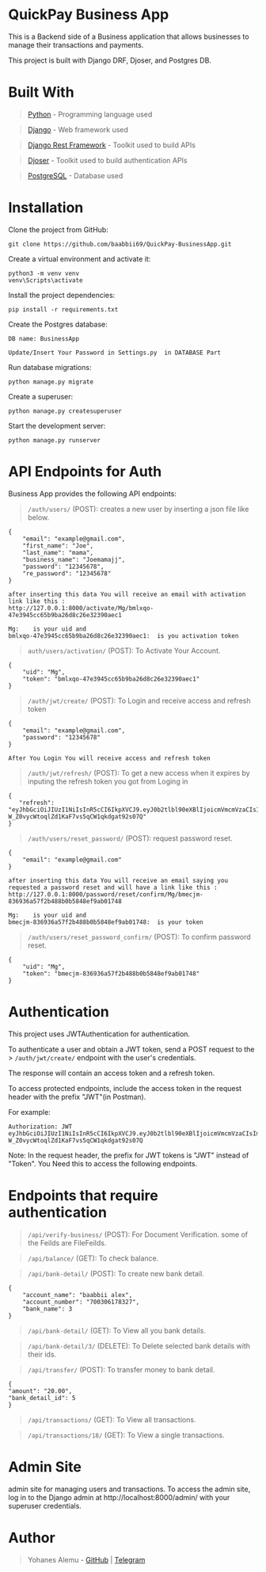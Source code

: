
# QuickPay Business App

This is a Backend side of a Business  application that allows businesses to manage their transactions and payments.

 This project is built with Django DRF, Djoser, and Postgres DB.


# Built With

>[Python](https://www.python.org/) - Programming language used

>[Django](https://www.djangoproject.com/) - Web framework used

>[Django Rest Framework](https://www.django-rest-framework.org/) - Toolkit used to build APIs

>[Djoser](https://djoser.readthedocs.io/en/latest/getting_started.html) - Toolkit used to build authentication APIs

>[PostgreSQL](https://www.postgresql.org/) - Database used
# Installation

 Clone the project from GitHub:

    git clone https://github.com/baabbii69/QuickPay-BusinessApp.git




 Create a virtual environment and activate it:


    python3 -m venv venv
    venv\Scripts\activate
Install the project dependencies:

    pip install -r requirements.txt
Create the Postgres database:

    DB name: BusinessApp

    Update/Insert Your Password in Settings.py  in DATABASE Part
Run database migrations:

    python manage.py migrate 
Create a superuser:

    python manage.py createsuperuser

Start the development server:

    python manage.py runserver

# API Endpoints for Auth

Business App provides the following API endpoints:

> `/auth/users/` (POST):  creates  a new user by inserting a json file like below.


    {
        "email": "example@gmail.com",
        "first_name": "Joe",
        "last_name": "mama",
        "business_name": "Joemamajj",
        "password": "12345678",
        "re_password": "12345678"
    }

    after inserting this data You will receive an email with activation link like this :
    http://127.0.0.1:8000/activate/Mg/bmlxqo-47e3945cc65b9ba26d8c26e32390aec1
    
    Mg:    is your uid and 
    bmlxqo-47e3945cc65b9ba26d8c26e32390aec1:  is you activation token


> `auth/users/activation/` (POST): To Activate Your Account.


    {
	    "uid": "Mg",
	    "token": "bmlxqo-47e3945cc65b9ba26d8c26e32390aec1"
    }

> `/auth/jwt/create/` (POST): To Login and receive access and refresh token


    {
        "email": "example@gmail.com",
        "password": "12345678"
    }
    
    After You Login You will receive access and refresh token

> `/auth/jwt/refresh/` (POST): To get a new access when it expires by inputing the refresh token you got from Loging in


    {
       "refresh": "eyJhbGciOiJIUzI1NiIsInR5cCI6IkpXVCJ9.eyJ0b2tlbl90eXBlIjoicmVmcmVzaCIsImV4cCI6MTY4MTY1OTYxNiwianRpIjoiMGE1NWQ3NjY3NTQ5NDE2N2IxYjQ4YWExMmQ3MDYxZDUiLCJ1c2VyX2lkIjoyfQ.PLFx-W_Z0vycWtoqlZd1KaF7vs5qCW1qkdgat92s07Q"
    }

> `/auth/users/reset_password/` (POST):  request password reset.


    {
        "email": "example@gmail.com"
    }

    after inserting this data You will receive an email saying you requested a password reset and will have a link like this :
    http://127.0.0.1:8000/password/reset/confirm/Mg/bmecjm-836936a57f2b488b0b5848ef9ab01748
    
    Mg:    is your uid and 
    bmecjm-836936a57f2b488b0b5848ef9ab01748:  is your token

> `/auth/users/reset_password_confirm/` (POST): To confirm password reset.


    {
	    "uid": "Mg",
	    "token": "bmecjm-836936a57f2b488b0b5848ef9ab01748"
    }


# Authentication

This project uses JWTAuthentication for authentication.

To authenticate a user and obtain a JWT token, send a POST request to the > `/auth/jwt/create/` endpoint with the user's credentials. 

The response will contain an access token and a refresh token. 

To access protected endpoints, include the access token in the request header with the prefix "JWT"(in Postman). 

For example: 

    Authorization: JWT eyJhbGciOiJIUzI1NiIsInR5cCI6IkpXVCJ9.eyJ0b2tlbl90eXBlIjoicmVmcmVzaCIsImV4cCI6MTY4MTY1OTYxNiwianRpIjoiMGE1NWQ3NjY3NTQ5NDE2N2IxYjQ4YWExMmQ3MDYxZDUiLCJ1c2VyX2lkIjoyfQ.PLFx-W_Z0vycWtoqlZd1KaF7vs5qCW1qkdgat92s07Q


Note: In the request header, the prefix for JWT tokens is "JWT" instead of "Token".
You Need this to access the following endpoints.

# Endpoints that require authentication

> `/api/verify-business/` (POST): For Document Verification. some of the Feilds are FileFeilds.

> `/api/balance/` (GET): To check balance.

> `/api/bank-detail/` (POST): To create new bank detail.


    {
		"account_name": "baabbii alex",
		"account_number": "700306178327",
		"bank_name": 3
    }

> `/api/bank-detail/` (GET): To View all you bank details.


> `/api/bank-detail/3/` (DELETE): To Delete selected  bank details with their ids.

> `/api/transfer/` (POST): To transfer money to bank detail.


    {
	"amount": "20.00",
	"bank_detail_id": 5
    }

> `/api/transactions/` (GET): To View all transactions.

> `/api/transactions/18/` (GET): To View a single transactions.


# Admin Site

admin site for managing users and transactions. To access the admin site, log in to the Django admin at http://localhost:8000/admin/ with your superuser credentials.


# Author

>Yohanes Alemu - [GitHub](https://github.com/baabbii69)   | [Telegram](https://t.me/Jinx_69) 
